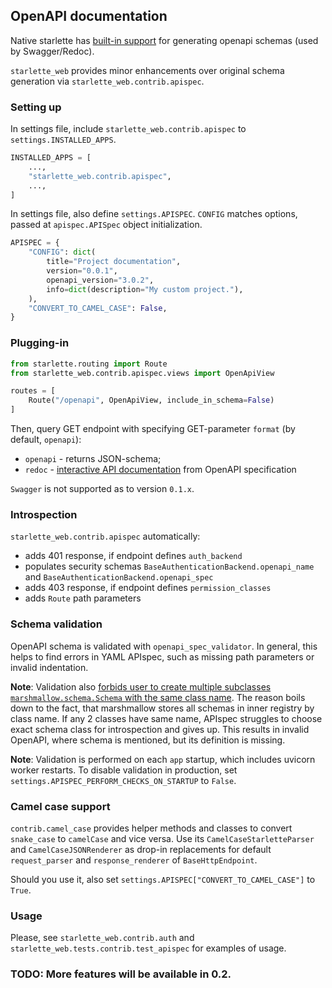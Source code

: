 ## OpenAPI documentation

Native starlette has [built-in support](https://www.starlette.io/schemas/) 
for generating openapi schemas (used by Swagger/Redoc).

`starlette_web` provides minor enhancements over original schema generation via `starlette_web.contrib.apispec`.

### Setting up

In settings file, include `starlette_web.contrib.apispec` to `settings.INSTALLED_APPS`.

```python
INSTALLED_APPS = [
    ...,
    "starlette_web.contrib.apispec",
    ...,
]
```

In settings file, also define `settings.APISPEC`. 
`CONFIG` matches options, passed at `apispec.APISpec` object initialization.

```python
APISPEC = {
    "CONFIG": dict(
        title="Project documentation",
        version="0.0.1",
        openapi_version="3.0.2",
        info=dict(description="My custom project."),
    ),
    "CONVERT_TO_CAMEL_CASE": False,
}
```

### Plugging-in

```python
from starlette.routing import Route
from starlette_web.contrib.apispec.views import OpenApiView

routes = [
    Route("/openapi", OpenApiView, include_in_schema=False)
]
```

Then, query GET endpoint with specifying GET-parameter `format` (by default, `openapi`):

- `openapi` - returns JSON-schema;
- `redoc` - [interactive API documentation](https://github.com/Redocly/redoc) from OpenAPI specification

`Swagger` is not supported as to version `0.1.x`.

### Introspection

`starlette_web.contrib.apispec` automatically:
- adds 401 response, if endpoint defines `auth_backend`
- populates security schemas `BaseAuthenticationBackend.openapi_name` and `BaseAuthenticationBackend.openapi_spec`
- adds 403 response, if endpoint defines `permission_classes`
- adds `Route` path parameters

### Schema validation

OpenAPI schema is validated with `openapi_spec_validator`. 
In general, this helps to find errors in YAML APIspec, 
such as missing path parameters or invalid indentation.

**Note**: Validation also <u>forbids user to create multiple subclasses `marshmallow.schema.Schema`
with the same class name</u>. The reason boils down to the fact, that marshmallow stores all schemas in
inner registry by class name. If any 2 classes have same name, APIspec struggles to choose exact
schema class for introspection and gives up. This results in invalid OpenAPI, where schema is mentioned,
but its definition is missing.

**Note**: Validation is performed on each `app` startup, which includes uvicorn worker restarts.
To disable validation in production, set `settings.APISPEC_PERFORM_CHECKS_ON_STARTUP` to `False`.

### Camel case support

`contrib.camel_case` provides helper methods and classes to convert `snake_case` to `camelCase` and vice versa.
Use its `CamelCaseStarletteParser` and `CamelCaseJSONRenderer` as drop-in replacements for default 
`request_parser` and `response_renderer` of `BaseHttpEndpoint`.

Should you use it, also set `settings.APISPEC["CONVERT_TO_CAMEL_CASE"]` to `True`.

### Usage

Please, see `starlette_web.contrib.auth` and `starlette_web.tests.contrib.test_apispec` for examples of usage.

### TODO: More features will be available in 0.2.
